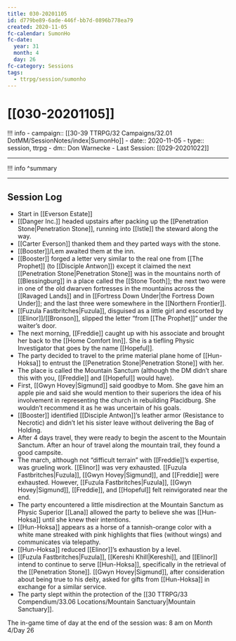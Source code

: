 ```yaml
---
title: 030-20201105
id: d779be89-6ade-446f-bb7d-0896b778ea79
created: 2020-11-05
fc-calendar: SumonHo
fc-date:
  year: 31
  month: 4
  day: 26
fc-category: Sessions
tags:
  - ttrpg/session/sumonho
---
```


# [[030-20201105]]

!!! info
    - campaign:: [[30-39 TTRPG/32 Campaigns/32.01 DotMM/SessionNotes/index|SumonHo]]
    - date:: 2020-11-05
    - type:: session, ttrpg
    - dm:: Don Warnecke
    - Last Session: [[029-20201022]]


---

!!! info
    ^summary

---

## Session Log


- Start in [[Everson Estate]]
- [[Danger Inc.]]  headed upstairs after packing up the [[Penetration Stone|Penetration Stone]], running into [[Istle]] the steward along the way.
- [[Carter Everson]] thanked them and they parted ways with the stone.
- [[Booster]]/Lem awaited them at the inn.
- [[Booster]] forged a letter very similar to the real one from [[The Prophet]] (to [[Disciple Antwon]]) except it claimed the next [[Penetration Stone|Penetration Stone]] was in the mountains north of [[Blessingburg]] in a place called the [[Stone Tooth]]; the next two were in one of the old dwarven fortresses in the mountains across the [[Ravaged Lands]] and in [[Fortress Down Under|the Fortress Down Under]]; and the last three were somewhere in the [[Northern Frontier]].
- [[Fuzula Fastbritches|Fuzula]], disguised as a little girl and escorted by [[Elinor]]/[[Bronson]], slipped the letter “from [[The Prophet]]” under the waiter’s door.
- The next morning, [[Freddie]] caught up with his associate and brought her back to the [[Home Comfort Inn]]. She is a tiefling Physic Investigator that goes by the name [[Hopeful]].
- The party decided to travel to the prime material plane home of [[Hun-Hoksa]] to entrust the [[Penetration Stone|Penetration Stone]] with her.
- The place is called the Mountain Sanctum (although the DM didn’t share this with you, [[Freddie]] and [[Hopeful]] would have).
- First, [[Gwyn Hovey|Sigmund]] said goodbye to Mom. She gave him an apple pie and said she would mention to their superiors the idea of his involvement in representing the church in rebuilding Placidburg. She wouldn’t recommend it as he was uncertain of his goals.
- [[Booster]] identified [[Disciple Antwon]]’s leather armor (Resistance to Necrotic) and didn’t let his sister leave without delivering the Bag of Holding.
- After 4 days travel, they were ready to begin the ascent to the Mountain Sanctum. After an hour of travel along the mountain trail, they found a good campsite.
- The march, although not “difficult terrain” with [[Freddie]]’s expertise, was grueling work. [[Elinor]] was very exhausted. [[Fuzula Fastbritches|Fuzula]], [[Gwyn Hovey|Sigmund]], and [[Freddie]] were exhausted. However, [[Fuzula Fastbritches|Fuzula]], [[Gwyn Hovey|Sigmund]], [[Freddie]], and [[Hopeful]] felt reinvigorated near the end.
- The party encountered a little misdirection at the Mountain Sanctum as Physic Superior [[Lana]] allowed the party to believe she was [[Hun-Hoksa]] until she knew their intentions.
- [[Hun-Hoksa]] appears as a horse of a tannish-orange color with a white mane streaked with pink highlights that flies (without wings) and communicates via telepathy.
- [[Hun-Hoksa]] reduced [[Elinor]]’s exhaustion by a level.
- [[Fuzula Fastbritches|Fuzula]], [[Kereshi Khill|Kereshi]], and [[Elinor]] intend to continue to serve [[Hun-Hoksa]], specifically in the retrieval of the [[Penetration Stone]]. [[Gwyn Hovey|Sigmund]], after consideration about being true to his deity, asked for gifts from [[Hun-Hoksa]] in exchange for a similar service.
- The party slept within the protection of the [[30 TTRPG/33 Compendium/33.06 Locations/Mountain Sanctuary|Mountain Sanctuary]].

The in-game time of day at the end of the session was: 8 am on Month 4/Day 26
